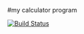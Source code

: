 #my calculator program

[![Build Status](https://app.travis-ci.com/MysticIS218/calc_example.svg?branch=development)](https://app.travis-ci.com/MysticIS218/calc_example)
